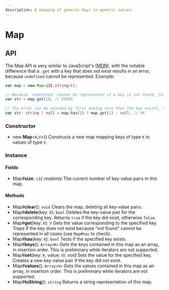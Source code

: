 ```yaml
---
description: A mapping of generic keys to generic values.
---
```


# Map

## API

The Map API is very similar to JavaScript's \([MDN](https://developer.mozilla.org/en-US/docs/Web/JavaScript/Reference/Global_Objects/Map)\), with the notable difference that a `.get` with a key that does not exist results in an error, because `undefined` cannot be represented. Example:

```typescript
var map = new Map<i32,string>();

// Because `undefined` cannot be represented if a key is not found, this will error:
var str = map.get(1); // ERROR

// The error can be avoided by first making sure that the key exists, so this works:
var str: string | null = map.has(1) ? map.get(1) : null; // OK
```

### Constructor

* new **Map**&lt;`K`,`V`&gt;\(\) Constructs a new map mapping keys of type `K` to values of type `V`.

### Instance

#### Fields

* Map\#**size**: `i32` _readonly_ The current number of key-value pairs in this map.

#### Methods

* Map\#**clear**\(\): `void` Clears the map, deleting all key-value pairs.
* Map\#**delete**\(key: `K`\): `bool` Deletes the key-value pair for the corresponding key. Returns `true` if the key did exist, otherwise `false`.
* Map\#**get**\(key: `K`\): `V` Gets the value corresponding to the specified key. Traps if the key does not exist because "not found" cannot be represented in all cases \(use `Map#has` to check\).
* Map\#**has**\(key: `K`\): `bool` Tests if the specified key exists.
* Map\#**keys**\(\): `Array<K>` Gets the keys contained in this map as an array, in insertion order. This is preliminary while iterators are not supported.
* Map\#**set**\(key: `K`, value: `V`\): void Sets the value for the specified key. Creates a new key-value pair if the key did not exist.
* Map\#**values**\(\): `Array<V>` Gets the values contained in this map as an array, in insertion order. This is preliminary while iterators are not supported.
* Map\#**toString**\(\): `string` Returns a string representation of this map.

